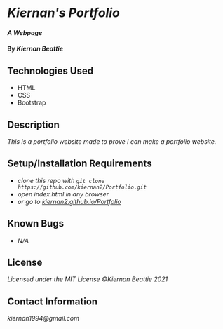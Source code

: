 # _Kiernan's Portfolio_

#### _A Webpage_

#### By _**Kiernan Beattie**_

## Technologies Used

* HTML 
* CSS 
* Bootstrap

## Description

_This is a portfolio website made to prove I can make a portfolio website._

## Setup/Installation Requirements

* _clone this repo with `git clone https://github.com/kiernan2/Portfolio.git`_
* _open index.html in any browser_
* _or go to [kiernan2.github.io/Portfolio](http://kiernan2.github.io/Portfolio)_

## Known Bugs

* _N/A_

## License

_Licensed under the MIT License_
_©Kiernan Beattie 2021_

## Contact Information

_kiernan1994@gmail.com_